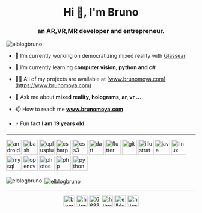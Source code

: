 <h1 align="center">Hi 👋, I'm Bruno</h1>
<h3 align="center">an AR,VR,MR developer and entrepreneur.</h3>


<p align="left"> <img src="https://komarev.com/ghpvc/?username=elblogbruno" alt="elblogbruno" /> </p>

- 🔭 I’m currently working on democratizing mixed reality with [Glassear](https://www.glassear.com)

- 🌱 I’m currently learning **computer vision, python and c#**

- 👨‍💻 All of my projects are available at [www.brunomoya.com](https://www.brunomoya.com)

- 💬 Ask me about **mixed reality, holograms, ar, vr ...**

- 📫 How to reach me **www.brunomoya.com**

- ⚡ Fun fact **I am 19 years old.**

---

<p align="left"><img src="https://devicons.github.io/devicon/devicon.git/icons/android/android-original-wordmark.svg" alt="android" width="40" height="40"/> <img src="https://www.vectorlogo.zone/logos/gnu_bash/gnu_bash-icon.svg" alt="bash" width="40" height="40"/> <img src="https://devicons.github.io/devicon/devicon.git/icons/cplusplus/cplusplus-original.svg" alt="cplusplus" width="40" height="40"/> <img src="https://devicons.github.io/devicon/devicon.git/icons/csharp/csharp-original.svg" alt="csharp" width="40" height="40"/> <img src="https://devicons.github.io/devicon/devicon.git/icons/css3/css3-original-wordmark.svg" alt="css3" width="40" height="40"/> <img src="https://www.vectorlogo.zone/logos/dartlang/dartlang-icon.svg" alt="dart" width="40" height="40"/> <img src="https://www.vectorlogo.zone/logos/flutterio/flutterio-icon.svg" alt="flutter" width="40" height="40"/> <img src="https://www.vectorlogo.zone/logos/git-scm/git-scm-icon.svg" alt="git" width="40" height="40"/> <img src="https://www.vectorlogo.zone/logos/adobe_illustrator/adobe_illustrator-icon.svg" alt="illustrator" width="40" height="40"/> <img src="https://devicons.github.io/devicon/devicon.git/icons/java/java-original-wordmark.svg" alt="java" width="40" height="40"/> <img src="https://devicons.github.io/devicon/devicon.git/icons/linux/linux-original.svg" alt="linux" width="40" height="40"/> <img src="https://devicons.github.io/devicon/devicon.git/icons/mysql/mysql-original-wordmark.svg" alt="mysql" width="40" height="40"/> <img src="https://www.vectorlogo.zone/logos/opencv/opencv-icon.svg" alt="opencv" width="40" height="40"/> <img src="https://devicons.github.io/devicon/devicon.git/icons/photoshop/photoshop-plain.svg" alt="photoshop" width="40" height="40"/> <img src="https://devicons.github.io/devicon/devicon.git/icons/php/php-original.svg" alt="php" width="40" height="40"/> <img src="https://devicons.github.io/devicon/devicon.git/icons/python/python-original.svg" alt="python" width="40" height="40"/></p><p><img align="left" src="https://github-readme-stats.vercel.app/api/top-langs/?username=elblogbruno&layout=compact&hide=html" alt="elblogbruno" /></p>

<p>&nbsp;<img align="center" src="https://github-readme-stats.vercel.app/api?username=elblogbruno&show_icons=true" alt="elblogbruno" /></p>

---

<p align="center">
<a href="https://twitter.com/brunomoya6" target="blank"><img align="center" src="https://cdn.jsdelivr.net/npm/simple-icons@3.0.1/icons/twitter.svg" alt="brunomoya6" height="30" width="30" /></a>
<a href="https://linkedin.com/in/https://www.linkedin.com/in/bruno-moya-785630142/" target="blank"><img align="center" src="https://cdn.jsdelivr.net/npm/simple-icons@3.0.1/icons/linkedin.svg" alt="https://www.linkedin.com/in/bruno-moya-785630142/" height="30" width="30" /></a>
<a href="https://stackoverflow.com/users/6683374" target="blank"><img align="center" src="https://cdn.jsdelivr.net/npm/simple-icons@3.0.1/icons/stackoverflow.svg" alt="6683374" height="30" width="30" /></a>
<a href="https://fb.com/https://www.facebook.com/profile.php?id=100011744856306" target="blank"><img align="center" src="https://cdn.jsdelivr.net/npm/simple-icons@3.0.1/icons/facebook.svg" alt="https://www.facebook.com/profile.php?id=100011744856306" height="30" width="30" /></a>
<a href="https://instagram.com/elblogbruno" target="blank"><img align="center" src="https://cdn.jsdelivr.net/npm/simple-icons@3.0.1/icons/instagram.svg" alt="elblogbruno" height="30" width="30" /></a>
<a href="https://www.youtube.com/c/https://www.youtube.com/channel/uck-d5c2wuddlv0k9ujvmhjq?view_as=subscriber" target="blank"><img align="center" src="https://cdn.jsdelivr.net/npm/simple-icons@3.0.1/icons/youtube.svg" alt="https://www.youtube.com/channel/uck-d5c2wuddlv0k9ujvmhjq?view_as=subscriber" height="30" width="30" /></a>
</p>
